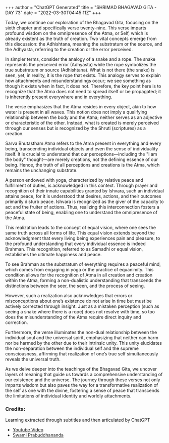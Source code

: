 +++
author = "ChatGPT Generated"
title = "SHRIMAD BHAGAVAD GITA - DAY 73"
date = "2022-03-30T04:45:11Z"
+++

Today, we continue our exploration of the Bhagavad Gita, focusing on the sixth chapter and specifically verse twenty-nine. This verse imparts profound wisdom on the omnipresence of the Atma, or Self, which is already existent as the truth of creation. Two vital concepts emerge from this discussion: the Adhishtana, meaning the substratum or the source, and the Adhyasta, referring to the creation or the error perceived.

In simpler terms, consider the analogy of a snake and a rope. The snake represents the perceived error (Adhyasta) while the rope symbolizes the true substratum or source (Adhishtana). What is not there (the snake) is seen, yet, in reality, it is the rope that exists. This analogy serves to explain how attachments and misunderstandings occur; we see something as though it exists when in fact, it does not. Therefore, the key point here is to recognize that the Atma does not need to spread itself or be propagated; it is inherently present everywhere and in everything.

The verse emphasizes that the Atma resides in every object, akin to how water is present in all waves. This notion does not imply a qualifying relationship between the body and the Atma; neither serves as an adjective or characteristic of the other. Instead, what is created is merely perceived through our senses but is recognized by the Shruti (scriptures) as a creation. 

Sarva Bhutastham Atma refers to the Atma present in everything and every being, transcending individual objects and even the sense of individuality itself. It is crucial to understand that our perceptions—including the "I am the body" thought—are merely creations, not the defining essence of our being. Hence, the truth of all perceptions and creations is the Atma, which remains the unchanging substrate.

A person endowed with yoga, characterized by relative peace and fulfillment of duties, is acknowledged in this context. Through prayer and recognition of their innate capabilities granted by Ishvara, such an individual attains peace, for it is understood that desires, actions, and their outcomes primarily disturb peace. Ishvara is recognized as the giver of the capacity to act and the fruiter of actions. Thus, realizing this interconnection fosters a peaceful state of being, enabling one to understand the omnipresence of the Atma.

This realization leads to the concept of equal vision, where one sees the same truth across all forms of life. This equal vision extends beyond the acknowledgment that every living being experiences pain and pleasure, to the profound understanding that every individual essence is indeed Brahman. This recognition, referred to as Samadhi or equal vision, establishes the ultimate happiness and peace.

To see Brahman as the substratum of everything requires a peaceful mind, which comes from engaging in yoga or the practice of equanimity. This condition allows for the recognition of Atma in all creation and creation within the Atma, forming a non-dualistic understanding that transcends the distinctions between the seer, the seen, and the process of seeing.

However, such a realization also acknowledges that errors or misconceptions about one’s existence do not arise in time but must be actively corrected through insight. Just as a mistaken perception (such as seeing a snake where there is a rope) does not resolve with time, so too does the misunderstanding of the Atma require direct inquiry and correction.

Furthermore, the verse illuminates the non-dual relationship between the individual soul and the universal spirit, emphasizing that neither can harm nor be harmed by the other due to their intrinsic unity. This unity elucidates the non-separation between the individual self and the supreme consciousness, affirming that realization of one’s true self simultaneously reveals the universal truth.

As we delve deeper into the teachings of the Bhagavad Gita, we uncover layers of meaning that guide us towards a comprehensive understanding of our existence and the universe. The journey through these verses not only imparts wisdom but also paves the way for a transformative realization of the self as one with the divine, fostering a sense of peace that transcends the limitations of individual identity and worldly attachments.

### Credits:
Learning extracted through subtitles and then articulated by ChatGPT

* [Youtube Video](https://www.youtube.com/watch?v=Qs9j81Lrc-4)
* [Swami Prabuddhananda](https://www.youtube.com/@upanishadswithswamiprabudd4019/streams)